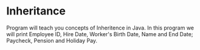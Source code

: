 # Inheritance
Program will teach you concepts of Inheritence in Java. In this program we will print Employee ID, Hire Date, Worker's Birth Date, Name and End Date; Paycheck, Pension and Holiday Pay.
